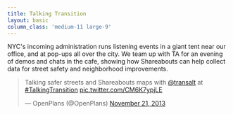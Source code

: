 ```yaml
---
title: Talking Transition
layout: basic
column_class: 'medium-11 large-9'
---
```


NYC's incoming administration runs listening events in a giant tent near our office, and at pop-ups all over the city. We team up with TA for an evening of demos and chats in the cafe, showing how Shareabouts can help collect data for street safety and neighborhood improvements.

<blockquote class="twitter-tweet" lang="en"><p>Talking safer streets and Shareabouts maps with <a href="https://twitter.com/transalt">@transalt</a> at <a href="https://twitter.com/hashtag/TalkingTransition?src=hash">#TalkingTransition</a> <a href="http://t.co/CM6K7ypjLE">pic.twitter.com/CM6K7ypjLE</a></p>&mdash; OpenPlans (@OpenPlans) <a href="https://twitter.com/OpenPlans/status/403669271156637696">November 21, 2013</a></blockquote>
<script async src="//platform.twitter.com/widgets.js" charset="utf-8"></script>
